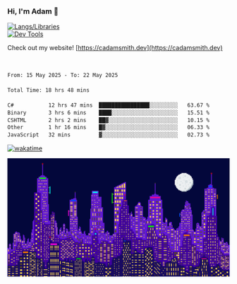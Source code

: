 ### Hi, I'm Adam 👋

[![Langs/Libraries](https://skillicons.dev/icons?i=cs,dotnet,js,css,html,sass,ts,jquery,bootstrap)](https://skillicons.dev)
<br/>
[![Dev Tools](https://skillicons.dev/icons?i=git,github,githubactions,visualstudio)](https://skillicons.dev)

Check out my website! [https://cadamsmith.dev](https://cadamsmith.dev)

<br/>

<!--START_SECTION:waka-->

```txt
From: 15 May 2025 - To: 22 May 2025

Total Time: 18 hrs 48 mins

C#           12 hrs 47 mins  ████████████████░░░░░░░░░   63.67 %
Binary       3 hrs 6 mins    ████░░░░░░░░░░░░░░░░░░░░░   15.51 %
CSHTML       2 hrs 2 mins    ██▓░░░░░░░░░░░░░░░░░░░░░░   10.15 %
Other        1 hr 16 mins    █▓░░░░░░░░░░░░░░░░░░░░░░░   06.33 %
JavaScript   32 mins         ▓░░░░░░░░░░░░░░░░░░░░░░░░   02.73 %
```

<!--END_SECTION:waka-->

[![wakatime](https://wakatime.com/badge/user/2234bda2-efd3-47c5-8724-79108edfe9aa.svg)](https://wakatime.com/@2234bda2-efd3-47c5-8724-79108edfe9aa)

![Pixelated city at night](./media/city.gif)
